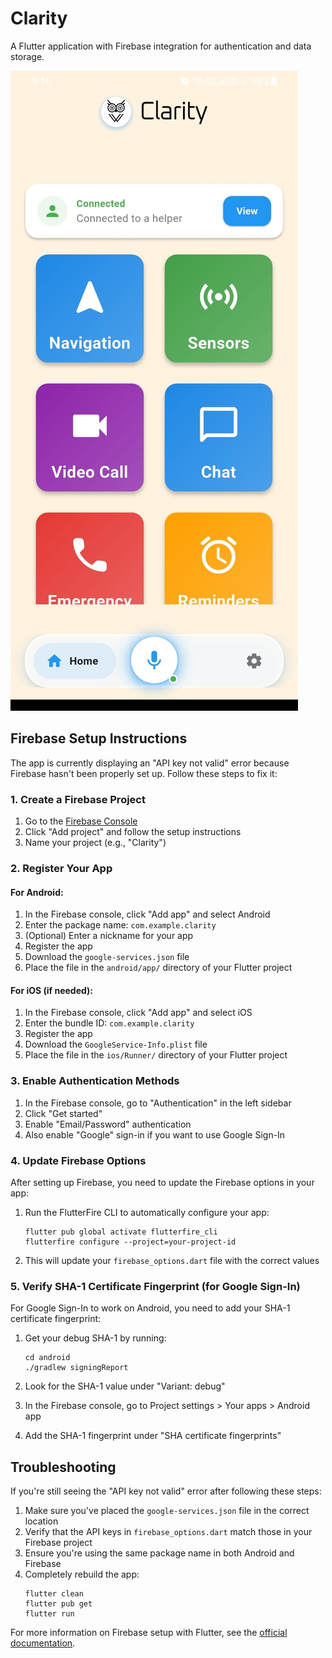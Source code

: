 # Clarity

A Flutter application with Firebase integration for authentication and data storage.



![اسم اختياري](https://github.com/Mostafa-Hani19/clarity/blob/master/assets/assets/1.jpg?raw=true)





## Firebase Setup Instructions

The app is currently displaying an "API key not valid" error because Firebase hasn't been properly set up. Follow these steps to fix it:

### 1. Create a Firebase Project

1. Go to the [Firebase Console](https://console.firebase.google.com/)
2. Click "Add project" and follow the setup instructions
3. Name your project (e.g., "Clarity")

### 2. Register Your App

#### For Android:

1. In the Firebase console, click "Add app" and select Android
2. Enter the package name: `com.example.clarity`
3. (Optional) Enter a nickname for your app
4. Register the app
5. Download the `google-services.json` file
6. Place the file in the `android/app/` directory of your Flutter project

#### For iOS (if needed):

1. In the Firebase console, click "Add app" and select iOS
2. Enter the bundle ID: `com.example.clarity`
3. Register the app
4. Download the `GoogleService-Info.plist` file
5. Place the file in the `ios/Runner/` directory of your Flutter project

### 3. Enable Authentication Methods

1. In the Firebase console, go to "Authentication" in the left sidebar
2. Click "Get started" 
3. Enable "Email/Password" authentication
4. Also enable "Google" sign-in if you want to use Google Sign-In

### 4. Update Firebase Options

After setting up Firebase, you need to update the Firebase options in your app:

1. Run the FlutterFire CLI to automatically configure your app:
   ```
   flutter pub global activate flutterfire_cli
   flutterfire configure --project=your-project-id
   ```

2. This will update your `firebase_options.dart` file with the correct values

### 5. Verify SHA-1 Certificate Fingerprint (for Google Sign-In)

For Google Sign-In to work on Android, you need to add your SHA-1 certificate fingerprint:

1. Get your debug SHA-1 by running:
   ```
   cd android
   ./gradlew signingReport
   ```
   
2. Look for the SHA-1 value under "Variant: debug"
3. In the Firebase console, go to Project settings > Your apps > Android app
4. Add the SHA-1 fingerprint under "SHA certificate fingerprints"

## Troubleshooting

If you're still seeing the "API key not valid" error after following these steps:

1. Make sure you've placed the `google-services.json` file in the correct location
2. Verify that the API keys in `firebase_options.dart` match those in your Firebase project
3. Ensure you're using the same package name in both Android and Firebase
4. Completely rebuild the app:
   ```
   flutter clean
   flutter pub get
   flutter run
   ```

For more information on Firebase setup with Flutter, see the [official documentation](https://firebase.google.com/docs/flutter/setup).
